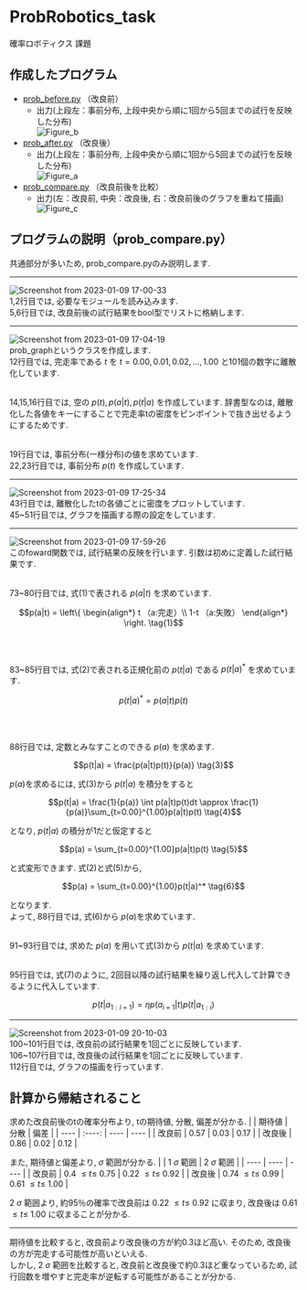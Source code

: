 # ProbRobotics_task
確率ロボティクス 課題

## 作成したプログラム
- [prob_before.py](https://github.com/masakifujiwara1/ProbRobotics_task/blob/dev/scripts/prob_before.py)
 （改良前）
  - 出力(上段左：事前分布, 上段中央から順に1回から5回までの試行を反映した分布) <br>
![Figure_b](https://user-images.githubusercontent.com/72371743/211248125-49ccd2f6-42f7-4676-8ffb-805b6f5abcf1.png)
- [prob_after.py](https://github.com/masakifujiwara1/ProbRobotics_task/blob/dev/scripts/prob_after.py)
 （改良後）
   - 出力(上段左：事前分布, 上段中央から順に1回から5回までの試行を反映した分布) <br>
 ![Figure_a](https://user-images.githubusercontent.com/72371743/211248381-a829ec29-b64a-4870-b4bb-1cf4b8ebc293.png)
- [prob_compare.py](https://github.com/masakifujiwara1/ProbRobotics_task/blob/dev/scripts/prob_compare.py)
 （改良前後を比較）
  - 出力(左：改良前, 中央：改良後, 右：改良前後のグラフを重ねて描画) <br>
![Figure_c](https://user-images.githubusercontent.com/72371743/211248828-24b998b2-869e-452b-ab6e-b1b8cab4a225.png)

## プログラムの説明（prob_compare.py）
共通部分が多いため, prob_compare.pyのみ説明します.
***
![Screenshot from 2023-01-09 17-00-33](https://user-images.githubusercontent.com/72371743/211262858-7e3e0bd6-0854-44e0-8bbb-a9d180c0b5bf.png)
<br>1,2行目では, 必要なモジュールを読み込みます. 
<br>5,6行目では, 改良前後の試行結果をbool型でリストに格納します.
***
![Screenshot from 2023-01-09 17-04-19](https://user-images.githubusercontent.com/72371743/211263386-74793f94-50a5-46e6-81c5-ceebdc25f1f1.png)
<br>prob_graphというクラスを作成します. 
<br> 12行目では, 完走率である $t$ を $t = 0.00,0.01,0.02,...,1.00$ と101個の数字に離散化しています. 

<br> 14,15,16行目では, 空の $p(t), p(a|t), p(t|a)$ を作成しています. 辞書型なのは, 離散化した各値をキーにすることで完走率tの密度をピンポイントで抜き出せるようにするためです.

<br> 19行目では, 事前分布(一様分布)の値を求めています.
<br> 22,23行目では, 事前分布 $p(t)$ を作成しています.
***
![Screenshot from 2023-01-09 17-25-34](https://user-images.githubusercontent.com/72371743/211266250-bb7aae12-1613-4116-b4c0-675dfb9bc88c.png)
<br>43行目では, 離散化したtの各値ごとに密度をプロットしています.
<br> 45~51行目では, グラフを描画する際の設定をしています.
***
![Screenshot from 2023-01-09 17-59-26](https://user-images.githubusercontent.com/72371743/211271733-2fc8a95f-a0ed-415f-82c8-c323707f11a5.png)
<br>このfoward関数では, 試行結果の反映を行います. 引数は初めに定義した試行結果です.
<br><br>

73~80行目では, 式(1)で表される $p(a|t)$ を求めています. 
```math
p(a|t) = 
\left\{
 \begin{align*}
 t  （a:完走）\\
 1-t  （a:失敗）
 \end{align*}
\right.
\tag{1}
```
<br><br>

83~85行目では, 式(2)で表される正規化前の $p(t|a)$ である $p(t|a)^*$ を求めています.
```math
p(t|a)^* = p(a|t)p(t)
\tag{2}
```
<br><br>

88行目では, 定数とみなすことのできる $p(a)$ を求めます.
```math
p(t|a) = \frac{p(a|t)p(t)}{p(a)}
\tag{3}
```
$p(a)$を求めるには, 式(3)から $p(t|a)$ を積分をすると
```math
p(t|a) = \frac{1}{p(a)} \int p(a|t)p(t)dt \approx \frac{1}{p(a)}\sum_{t=0.00}^{1.00}p(a|t)p(t)
\tag{4}
```
となり, $p(t|a)$ の積分が1だと仮定すると
```math
p(a) = \sum_{t=0.00}^{1.00}p(a|t)p(t)
\tag{5}
```
と式変形できます. 式(2)と式(5)から, 
```math
p(a) = \sum_{t=0.00}^{1.00}p(t|a)^*
\tag{6}
```
となります. 
<br> よって, 88行目では, 式(6)から $p(a)$を求めています.
<br><br>

91~93行目では, 求めた $p(a)$ を用いて式(3)から $p(t|a)$ を求めています.
<br><br>

95行目では, 式(7)のように, 2回目以降の試行結果を繰り返し代入して計算できるように代入しています.
```math
p(t|a_{1:i+1}) = \eta p(a_{i+1}|t)p(t|a_{1:i})
\tag{7}
```
***
![Screenshot from 2023-01-09 20-10-03](https://user-images.githubusercontent.com/72371743/211297024-24a0fb88-0e25-487d-8fb3-560e30e939f0.png)
<br>100~101行目では, 改良前の試行結果を1回ごとに反映しています.
<br>106\~107行目では, 改良後の試行結果を1回ごとに反映しています.
<br>112行目では, グラフの描画を行っています.

## 計算から帰結されること
求めた改良前後のtの確率分布より, tの期待値, 分散, 偏差が分かる.
|    |  期待値  |  分散  |  偏差  |
| ---- | :----: | ---- | ---- |
|  改良前  |  0.57  |  0.03  |  0.17  |
|  改良後  |  0.86  |  0.02  |  0.12  |
<br>

また, 期待値と偏差より, $\sigma$ 範囲が分かる.
|    |  1 $\sigma$ 範囲  |  2 $\sigma$ 範囲  |
| ---- | ---- | ---- |
|  改良前  | 0.4 $\leq t \leq$ 0.75  |  0.22 $\leq t \leq$ 0.92  |
|  改良後  | 0.74 $\leq t \leq$ 0.99  |  0.61 $\leq t \leq$ 1.00  |
<br>

2 $\sigma$ 範囲より, 約95％の確率で改良前は 0.22 $\leq t \leq$ 0.92 に収まり, 改良後は 0.61 $\leq t \leq$ 1.00 に収まることが分かる.
***
期待値を比較すると, 改良前より改良後の方が約0.3ほど高い. そのため, 改良後の方が完走する可能性が高いといえる.
<br> しかし, 2 $\sigma$ 範囲を比較すると, 改良前と改良後で約0.3ほど重なっているため, 試行回数を増やすと完走率が逆転する可能性があることが分かる.
<br> 
